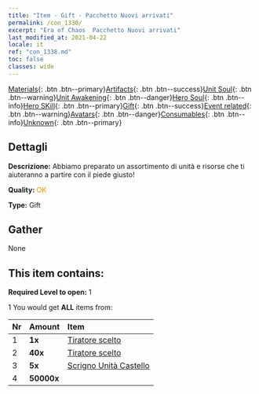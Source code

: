 ```yaml
---
title: "Item - Gift - Pacchetto Nuovi arrivati"
permalink: /con_1338/
excerpt: "Era of Chaos  Pacchetto Nuovi arrivati"
last_modified_at: 2021-04-22
locale: it
ref: "con_1338.md"
toc: false
classes: wide
---
```

 [Materials](/ItemsIT/){: .btn .btn--primary}[Artifacts](/ItemsIT/Artifacts/){: .btn .btn--success}[Unit Soul](/ItemsIT/UnitSoul/){: .btn .btn--warning}[Unit Awakening](/ItemsIT/UnitAwakening/){: .btn .btn--danger}[Hero Soul](/ItemsIT/HeroSoul/){: .btn .btn--info}[Hero SKill](/ItemsIT/HeroSkill/){: .btn .btn--primary}[Gift](/ItemsIT/Gift/){: .btn .btn--success}[Event related](/ItemsIT/Events/){: .btn .btn--warning}[Avatars](/ItemsIT/Avatars/){: .btn .btn--danger}[Consumables](/ItemsIT/Consumables/){: .btn .btn--info}[Unknown](/ItemsIT/Unknown/){: .btn .btn--primary}

## Dettagli
 **Descrizione:** Abbiamo preparato un assortimento di unità e risorse che ti aiuteranno a partire con il piede giusto!

 **Quality:** <span style="color: #FF8C00">OK</span>

 **Type:** Gift

## Gather

  None

## This item contains:

 **Required Level to open:** 1

 1 You would get **ALL** items  from:

  | Nr | Amount |     Item    |
  |:---|:-------|:------------|
  | 1 |  **1x** | [Tiratore scelto](/it/units/Marksman/) |  | 
  | 2 |  **40x** | [Tiratore scelto](/ItemsIT/unt_191/) |  | 
  | 3 |  **5x** | [Scrigno Unità Castello](/ItemsIT/con_1269/) |  | 
  | 4 |  **50000x** | <i class="fas fa-coins"/> |  | 
